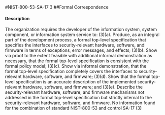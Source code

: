 #NIST-800-53-SA-17 3
##Formal Correspondence
#### Description
The organization requires the developer of the information system, system component, or information system service to:
   (3)(a).  Produce, as an integral part of the development process, a formal top-level specification that specifies the interfaces to security-relevant hardware, software, and firmware in terms of exceptions, error messages, and effects;
   (3)(b).  Show via proof to the extent feasible with additional informal demonstration as necessary, that the formal top-level specification is consistent with the formal policy model;
   (3)(c).  Show via informal demonstration, that the formal top-level specification completely covers the interfaces to security-relevant hardware, software, and firmware;
   (3)(d).  Show that the formal top-level specification is an accurate description of the implemented security-relevant hardware, software, and firmware; and
   (3)(e).  Describe the security-relevant hardware, software, and firmware mechanisms not addressed in the formal top-level specification but strictly internal to the security-relevant hardware, software, and firmware.
No information found for the combination of standard NIST-800-53 and control SA-17 (3)
